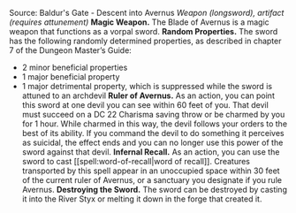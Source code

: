 Source: Baldur's Gate - Descent into Avernus
*Weapon (longsword), artifact (requires attunement)*
**Magic Weapon.** The Blade of Avernus is a magic weapon that functions as a vorpal sword.
**Random Properties.** The sword has the following randomly determined properties, as described in chapter 7 of the Dungeon Master’s Guide:
* 2 minor beneficial properties
* 1 major beneficial property
* 1 major detrimental property, which is suppressed while the sword is attuned to an archdevil
**Ruler of Avernus.** As an action, you can point this sword at one devil you can see within 60 feet of you. That devil must succeed on a DC 22 Charisma saving throw or be charmed by you for 1 hour. While charmed in this way, the devil follows your orders to the best of its ability. If you command the devil to do something it perceives as suicidal, the effect ends and you can no longer use this power of the sword against that devil.
**Infernal Recall.** As an action, you can use the sword to cast [[spell:word-of-recall|word of recall]]. Creatures transported by this spell appear in an unoccupied space within 30 feet of the current ruler of Avernus, or a sanctuary you designate if you rule Avernus.
**Destroying the Sword.** The sword can be destroyed by casting it into the River Styx or melting it down in the forge that created it.